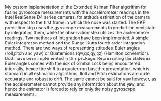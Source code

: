 My custom implementation of the Extended Kalman Filter algorithm for fusing gyroscope measurements with the accelerometer readings in the Intel RealSense D4 series cameras, for attitude estimation of the camera with respect to the first frame in which the node was started. The EKF prediction step uses the gyroscope measurements to predict the next state by integrating them, while the observation step utilizes the acclerometer readings. Two methods of integration have been implemented. A simple Euler integration method and the Runge-Kutta fourth order integration method. There are two ways of representing attitudes: Euler angles (roll,pitch and yaw) or Quaternions (qw,qx,qy,qz) (Hamilton convention). Both have been implemented in this package. Representing the states as Euler angles comes with the risk of Gimbal Lock being encountered internally, hence the shift to a quaternion based representation, which is standard in all estimation algorithms. Roll and Pitch estimations are quite accuarate and robust to drift. The same cannot be said for yaw however, as the accelerometer cannot provide any information about the yaw, and hence the estimator is forced to rely on only the noisy gyroscope measurements.
